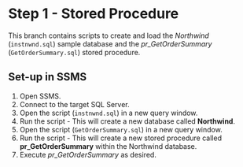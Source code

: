 
# Step 1 - Stored Procedure 

This branch contains scripts to create and load the  _Northwind_  (`instnwnd.sql`) sample database and the *pr_GetOrderSummary* (`GetOrderSummary.sql`) stored procedure.


## Set-up in SSMS

1.  Open SSMS.
2.  Connect to the target SQL Server.
3.  Open the script (`instnwnd.sql`) in a new query window. 
4. Run the script - This will create a new database called **Northwind**.
5.  Open the script (`GetOrderSummary.sql`) in a new query window. 
6.  Run the script - This will create a new stored procedure called **pr_GetOrderSummary** within the Northwind database.
7. Execute *pr_GetOrderSummary* as desired.


